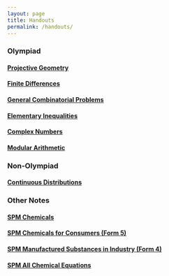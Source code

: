 ```yaml
---
layout: page
title: Handouts
permalink: /handouts/
---
```


### Olympiad

#### <a href="https://raw.githubusercontent.com/Tristanchaang/tristanchaang.github.io/main/downloads/Projective-Geometry.pdf" download>Projective Geometry</a>

#### <a href="https://raw.githubusercontent.com/Tristanchaang/tristanchaang.github.io/main/downloads/Finite-Differences.pdf" download>Finite Differences</a>

#### <a href="https://raw.githubusercontent.com/Tristanchaang/tristanchaang.github.io/main/downloads/Combinatorics.pdf" download>General Combinatorial Problems</a>

#### <a href="https://raw.githubusercontent.com/Tristanchaang/tristanchaang.github.io/main/downloads/Elementary-Inequalities.pdf" download>Elementary Inequalities</a>

#### <a href="https://raw.githubusercontent.com/Tristanchaang/tristanchaang.github.io/main/downloads/Complex-Numbers.pdf" download>Complex Numbers</a>

#### <a href="https://raw.githubusercontent.com/Tristanchaang/tristanchaang.github.io/main/downloads/Modular-Arithmetic.pdf" download>Modular Arithmetic</a>

### Non-Olympiad

#### <a href="https://raw.githubusercontent.com/Tristanchaang/tristanchaang.github.io/main/downloads/On-Continuous-Distributions.pdf" download>Continuous Distributions</a>

### Other Notes

#### <a href="https://raw.githubusercontent.com/Tristanchaang/tristanchaang.github.io/main/downloads/Chemicals.pdf" download>SPM Chemicals</a>

#### <a href="https://raw.githubusercontent.com/Tristanchaang/tristanchaang.github.io/main/downloads/Chemicals-For-Consumers.pdf" download>SPM Chemicals for Consumers (Form 5)</a>

#### <a href="https://raw.githubusercontent.com/Tristanchaang/tristanchaang.github.io/main/downloads/Manufactured-Substances-In-Industry.pdf" download>SPM Manufactured Substances in Industry (Form 4)</a>

#### <a href="https://raw.githubusercontent.com/Tristanchaang/tristanchaang.github.io/main/downloads/Chem-Equations.pdf" download>SPM All Chemical Equations</a>